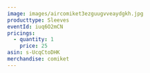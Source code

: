 ```yaml
---
image: images/aircomiket3ezguugvveaydgkh.jpg
producttype: Sleeves
eventId: iuq6O2mCN
pricings:
  - quantity: 1
    price: 25
asin: s-UcqCtoDHK
merchandise: comiket
---
```

